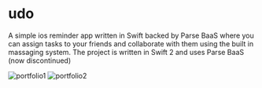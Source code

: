 # udo
 A simple ios reminder app written in Swift backed by Parse BaaS where you can assign tasks to your friends and collaborate with them using the built in massaging system.
 The project is written in Swift 2 and uses Parse BaaS (now discontinued)

![portfolio1](https://cloud.githubusercontent.com/assets/3209389/25563630/b78ad1e6-2da8-11e7-9e63-22ee6a192b52.png)
![portfolio2](https://cloud.githubusercontent.com/assets/3209389/25563629/b78aa90a-2da8-11e7-9b27-5eab1e8357e6.png)

